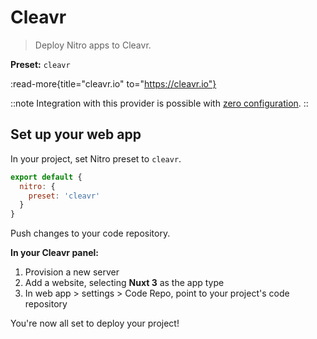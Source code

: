 # Cleavr

> Deploy Nitro apps to Cleavr.

**Preset:** `cleavr`

:read-more{title="cleavr.io" to="https://cleavr.io"}

::note
Integration with this provider is possible with [zero configuration](/deploy/#zero-config-providers).
::

## Set up your web app

In your project, set Nitro preset to `cleavr`.

```js
export default {
  nitro: {
    preset: 'cleavr'
  }
}
```

Push changes to your code repository.

**In your Cleavr panel:**

1. Provision a new server
2. Add a website, selecting **Nuxt 3** as the app type
3. In web app > settings > Code Repo, point to your project's code repository

You're now all set to deploy your project!
